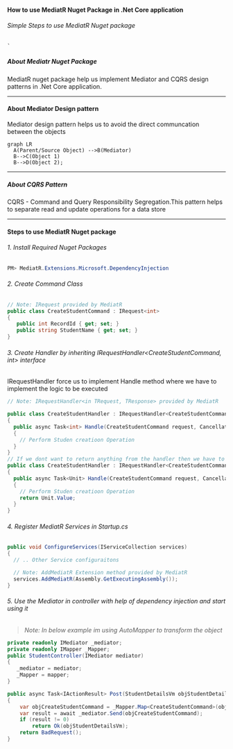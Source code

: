 #### How to use MediatR Nuget Package in .Net Core application
###### Simple Steps to use MediatR Nuget package

    `


##### About Mediatr Nuget Package
MediatR nuget package help us implement Mediator and CQRS design patterns in .Net Core application.

---

#### About Mediator Design pattern
Mediator design pattern helps us to avoid the direct communcation between the objects


```mermaid
graph LR
  A(Parent/Source Object) -->B(Mediator)
  B-->C(Object 1)
  B-->D(Object 2);
```
---


##### About CQRS Pattern
CQRS - Command and Query Responsibility Segregation.This pattern helps to separate read and update operations for a data store

---

#### Steps to use MediatR Nuget package
###### 1. Install  Required Nuget Packages
```powershell
PM> MediatR.Extensions.Microsoft.DependencyInjection
```


###### 2. Create Command Class
```csharp
// Note: IRequest provided by MediatR
public class CreateStudentCommand : IRequest<int>
{
   public int RecordId { get; set; }
   public string StudentName { get; set; }
}
```

###### 3. Create Handler by inheriting IRequestHandler<CreateStudentCommand, int> interface
IRequestHandler force us to implement Handle method where we have to implement the logic to be executed
```csharp
// Note: IRequestHandler<in TRequest, TResponse> provided by MediatR

public class CreateStudentHandler : IRequestHandler<CreateStudentCommand, int>
{
  public async Task<int> Handle(CreateStudentCommand request, CancellationToken cancellationToken)
  {
    // Perform Studen creatioon Operation
  }
}
// If we dont want to return anything from the handler then we have to use Unit as return type
public class CreateStudentHandler : IRequestHandler<CreateStudentCommand, Unit>
{
  public async Task<Unit> Handle(CreateStudentCommand request, CancellationToken cancellationToken)
  {
    // Perform Studen creatioon Operation
    return Unit.Value;
  }
}

```
###### 4. Register MediatR Services in Startup.cs
```csharp
public void ConfigureServices(IServiceCollection services)
{
  // .. Other Service configuraitons

  // Note: AddMediatR Extension method provided by MediatR
  services.AddMediatR(Assembly.GetExecutingAssembly());
}
```

###### 5. Use the Mediator in controller with help of dependency injection and start using it
> *Note: In below example im using AutoMapper to transform the object*
```csharp
private readonly IMediator _mediator;
private readonly IMapper _Mapper;
public StudentController(IMediator mediator)
{
   _mediator = mediator;
   _Mapper = mapper;
}

public async Task<IActionResult> Post(StudentDetailsVm objStudentDetailsVm)
{
    var objCreateStudentCommand = _Mapper.Map<CreateStudentCommand>(objStudentDetailsVm);
    var result = await _mediator.Send(objCreateStudentCommand);
    if (result != 0)
        return Ok(objStudentDetailsVm);
    return BadRequest();
}
```




[//]: # (Tags: MediatR, CQRS,  .Net Core, Mediator pattern,)
[//]: # (Type: .Net Core - Nuget Packages)
[//]: # (Rating: 2)
[//]: # (Languages:powershell,csharp)
[//]: # (ReadyState:Publish)
